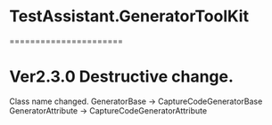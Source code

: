 # TestAssistant.GeneratorToolKit
======================

Ver2.3.0 Destructive change.
======================
Class name changed.
GeneratorBase -> CaptureCodeGeneratorBase<br>
GeneratorAttribute -> CaptureCodeGeneratorAttribute